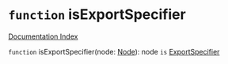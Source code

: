 # `function` isExportSpecifier

[Documentation Index](../README.md)

`function` isExportSpecifier(node: [Node](../interface.Node/README.md)): node `is` [ExportSpecifier](../interface.ExportSpecifier/README.md)